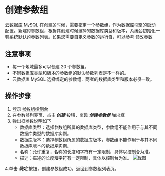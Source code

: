 # 创建参数组
云数据库 MySQL 在创建的时候，需要指定一个参数组，作为数据库引擎的启动配置。新建的参数组，根据其创建时候选择的数据库类型和版本，系统会初始化一套系统默认的参数列表。如果您需要自定义参数的运行值，可以参考 [修改参数](../../Modify-Parameter-Group.md)

## 注意事项
* 每一个地域最多可以创建 20 个参数组。
* 不同数据库类型和版本的参数组的默认参数列表是不一样的。
* 云数据库 MySQL 选择绑定的参数组，两者的数据库类型和版本必须一致。

## 操作步骤
1. 登录 [参数组控制台](https://rds-console.jdcloud.com/paramgroup/list)
2. 在参数组列表页，点击 ***创建*** 按钮，出现 ***创建参数组*** 弹出框
3. 弹出框参数说明如下
    * 数据库类型：选择参数组所属的数据库类型，参数组不能作用于与其不同数据库类型的数据库实例。
    * 数据库版本：选择参数组所属的数据库版本，参数组不能作用于与其不同数据库版本的数据库实例。
    * 名称：允许重复，名称的长度和字符有一定限制，具体以控制台为准。
    * 描述：描述的长度和字符有一定限制，具体以控制台为准。
    ![截图](https://img1.jcloudcs.com/cms/833d0cc7-4477-4aa3-a9e1-aca8f5f25fe720180815094304.png)

4.单击 ***确定*** 按钮，创建参数组成功，返回到参数组列表页。
